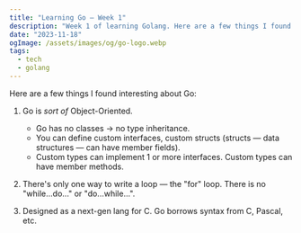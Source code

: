 ```yaml
---
title: "Learning Go — Week 1"
description: "Week 1 of learning Golang. Here are a few things I found interesting about Go: 1. Go is sort of Object-Oriented"
date: "2023-11-18"
ogImage: /assets/images/og/go-logo.webp
tags:
  - tech
  - golang
---
```


Here are a few things I found interesting about Go:

1. Go is _sort of_ Object-Oriented.

   - Go has no classes &rarr; no type inheritance.
   - You can define custom interfaces, custom structs (structs — data structures — can have member fields).
   - Custom types can implement 1 or more interfaces. Custom types can have member methods.

2. There's only one way to write a loop — the "for" loop. There is no "while...do..." or "do...while...".

3. Designed as a next-gen lang for C. Go borrows syntax from C, Pascal, etc.

